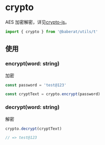 # crypto

AES 加密解密，详见[crypto-js](https://github.com/brix/crypto-js)。

```js
import { crypto } from '@baberat/utils/t'
```

## 使用

### encrypt(word: string)

加密

```js
const password = 'test@123'

const cryptText = crypto.encrypt(password)
```

### decrypt(word: string)

解密

```js
crypto.decrypt(cryptText)

// => test@123
```
